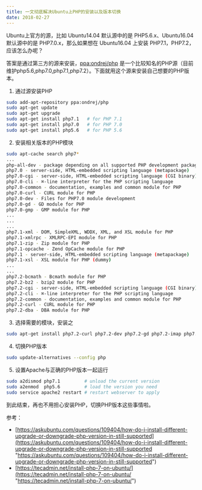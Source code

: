 ```yaml
---
title: 一文彻底解决Ubuntu上PHP的安装以及版本切换
date: 2018-02-27
---
```


Ubuntu上官方的源，比如 Ubuntu14.04 默认源中的是 PHP5.6.x、Ubuntu16.04 默认源中的是 PHP7.0.x，那么如果想在 Ubuntu16.04 上安装 PHP7.1，PHP7.2，应该怎么办呢？

答案是通过第三方的源来安装，[ppa:ondrej/php](https://launchpad.net/~ondrej/+archive/php) 是一个比较知名的PHP源（目前维护php5.6,php7.0,php7.1,php7.2）。下面就用这个源来安装自己想要的PHP版本。

1. 通过源安装PHP
``` bash
sudo add-apt-repository ppa:ondrej/php
sudo apt-get update
sudo apt-get upgrade
sudo apt-get install php7.1   # for PHP 7.1
sudo apt-get install php7.0   # for PHP 7.0
sudo apt-get install php5.6   # for PHP 5.6
```
2. 安装相关版本的PHP模块
``` bash
sudo apt-cache search php7*
...
php-all-dev - package depending on all supported PHP development packages
php7.0 - server-side, HTML-embedded scripting language (metapackage)
php7.0-cgi - server-side, HTML-embedded scripting language (CGI binary)
php7.0-cli - ⌘-line interpreter for the PHP scripting language
php7.0-common - documentation, examples and common module for PHP
php7.0-curl - CURL module for PHP
php7.0-dev - Files for PHP7.0 module development
php7.0-gd - GD module for PHP
php7.0-gmp - GMP module for PHP
...
...
...
php7.1-xml - DOM, SimpleXML, WDDX, XML, and XSL module for PHP
php7.1-xmlrpc - XMLRPC-EPI module for PHP
php7.1-zip - Zip module for PHP
php7.1-opcache - Zend OpCache module for PHP
php7.1 - server-side, HTML-embedded scripting language (metapackage)
php7.1-xsl - XSL module for PHP (dummy)
...
...
php7.2-bcmath - Bcmath module for PHP
php7.2-bz2 - bzip2 module for PHP
php7.2-cgi - server-side, HTML-embedded scripting language (CGI binary)
php7.2-cli - ⌘-line interpreter for the PHP scripting language
php7.2-common - documentation, examples and common module for PHP
php7.2-curl - CURL module for PHP
php7.2-dba - DBA module for PHP
```
3. 选择需要的模块，安装之
``` sh
sudo apt-get install php7.2-curl php7.2-dev php7.2-gd php7.2-imap php7.2-intl php7.2-mbstring php7.2-mysql php7.2-xml php7.2-zip
```
4. 切换PHP版本
``` sh
sudo update-alternatives --config php
```
5. 设置Apache与正确的PHP版本一起运行
``` sh
sudo a2dismod php7.1         # unload the current version
sudo a2enmod  php5.6         # load the version you need
sudo service apache2 restart # restart webserver to apply
```

到此结束，再也不用担心安装PHP，切换PHP版本这些事情啦。

参考：

- [https://askubuntu.com/questions/109404/how-do-i-install-different-upgrade-or-downgrade-php-version-in-still-supported](https://askubuntu.com/questions/109404/how-do-i-install-different-upgrade-or-downgrade-php-version-in-still-supported "https://askubuntu.com/questions/109404/how-do-i-install-different-upgrade-or-downgrade-php-version-in-still-supported")
- [https://tecadmin.net/install-php-7-on-ubuntu/](https://tecadmin.net/install-php-7-on-ubuntu/ "https://tecadmin.net/install-php-7-on-ubuntu/")